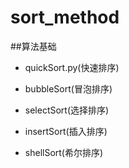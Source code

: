 # sort_method
##算法基础


* quickSort.py(快速排序)


* bubbleSort(冒泡排序)


* selectSort(选择排序)


* insertSort(插入排序)


* shellSort(希尔排序)
